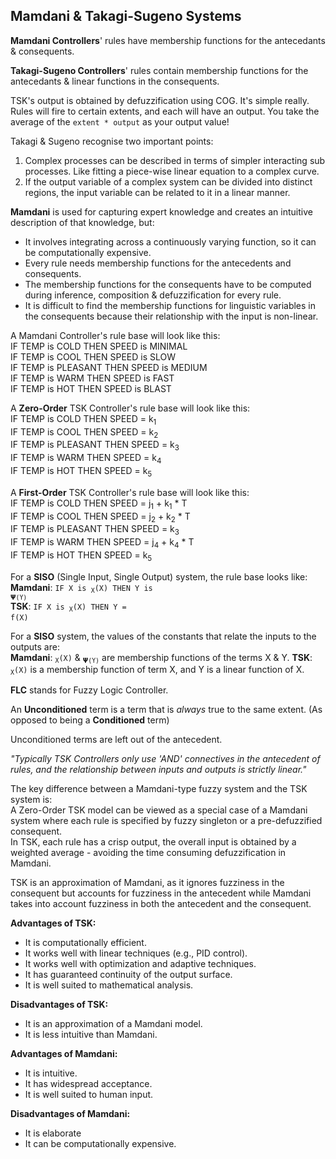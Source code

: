 
## Mamdani & Takagi-Sugeno Systems

**Mamdani Controllers**' rules have membership functions for the antecedants & consequents.

**Takagi-Sugeno Controllers**' rules contain membership functions for the antecedants & linear functions in the consequents.

TSK's output is obtained by defuzzification using COG. It's simple really. Rules will fire to certain extents, and each will have an output. You take the average of the `extent * output` as your output value!

Takagi & Sugeno recognise two important points:  
1. Complex processes can be described in terms of simpler interacting sub processes. Like fitting a piece-wise linear equation to a complex curve.
2. If the output variable of a complex system can be divided into distinct regions, the input variable can be related to it in a linear manner.

**Mamdani** is used for capturing expert knowledge and creates an intuitive description of that knowledge, but:  
* It involves integrating across a continuously varying function, so it can be computationally expensive.
* Every rule needs membership functions for the antecedents and consequents.
* The membership functions for the consequents have to be computed during inference, composition & defuzzification for every rule.
* It is difficult to find the membership functions for linguistic variables in the consequents because their relationship with the input is non-linear.

A Mamdani Controller's rule base will look like this:  
IF TEMP is COLD THEN SPEED is MINIMAL  
IF TEMP is COOL THEN SPEED is SLOW  
IF TEMP is PLEASANT THEN SPEED is MEDIUM  
IF TEMP is WARM THEN SPEED is FAST  
IF TEMP is HOT THEN SPEED is BLAST  

A **Zero-Order** TSK Controller's rule base will look like this:  
IF TEMP is COLD THEN SPEED = k<sub>1</sub>  
IF TEMP is COOL THEN SPEED = k<sub>2</sub>  
IF TEMP is PLEASANT THEN SPEED = k<sub>3</sub>  
IF TEMP is WARM THEN SPEED = k<sub>4</sub>  
IF TEMP is HOT THEN SPEED = k<sub>5</sub>  

A **First-Order** TSK Controller's rule base will look like this:  
IF TEMP is COLD THEN SPEED = j<sub>1</sub> + k<sub>1</sub> * T  
IF TEMP is COOL THEN SPEED = j<sub>2</sub> + k<sub>2</sub> * T  
IF TEMP is PLEASANT THEN SPEED = k<sub>3</sub>  
IF TEMP is WARM THEN SPEED = j<sub>4</sub> + k<sub>4</sub> * T  
IF TEMP is HOT THEN SPEED = k<sub>5</sub>  

For a **SISO** (Single Input, Single Output) system, the rule base looks like:  
**Mamdani**: <code>IF X is <sub>X</sub>(X) THEN Y is <sub>𝝭</xub>(Y)</code>  
**TSK**: <code>IF X is <sub>X</sub>(X) THEN Y = f(X)</code>  

For a **SISO** system, the values of the constants that relate the inputs to the outputs are:  
**Mamdani**: <code><sub>X</sub>(X)</code> & <code><sub>𝝭</xub>(Y)</code> are membership functions of the terms X & Y.
**TSK**: <code><sub>X</sub>(X)</code> is a membership function of term X, and Y is a linear function of X.

**FLC** stands for Fuzzy Logic Controller.

An **Unconditioned** term is a term that is *always* true to the same extent. (As opposed to being a **Conditioned** term)  

Unconditioned terms are left out of the antecedent.

*"Typically TSK Controllers only use 'AND' connectives in the antecedent of rules, and the relationship between inputs and outputs is strictly linear."*

The key difference between a Mamdani-type fuzzy system and the TSK system is:  
A Zero-Order TSK model can be viewed as a special case of a Mamdani system where each rule is specified by fuzzy singleton or a pre-defuzzified consequent.  
In TSK, each rule has a crisp output, the overall input is obtained by a weighted average - avoiding the time consuming defuzzification in Mamdani.

TSK is an approximation of Mamdani, as it ignores fuzziness in the consequent but accounts for fuzziness in the antecedent while Mamdani takes into account fuzziness in both the antecedent and the consequent.


**Advantages of TSK:**  
* It is computationally efficient.
* It works well with linear techniques (e.g., PID control).
* It works well with optimization and adaptive techniques.
* It has guaranteed continuity of the output surface.
* It is well suited to mathematical analysis.

**Disadvantages of TSK:**  
* It is an approximation of a Mamdani model.
* It is less intuitive than Mamdani.

**Advantages of Mamdani:**  
* It is intuitive.
* It has widespread acceptance.
* It is well suited to human input.

**Disadvantages of Mamdani:**
* It is elaborate
* It can be computationally expensive.
